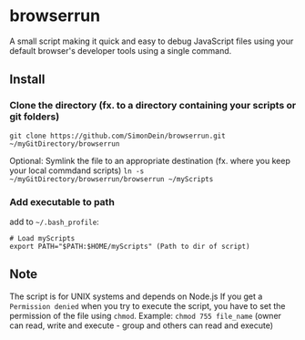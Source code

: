 # browserrun
A small script making it quick and easy to debug JavaScript files using your default browser's developer tools using a single command.

## Install

### Clone the directory (fx. to a directory containing your scripts or git folders)
`git clone https://github.com/SimonDein/browserrun.git ~/myGitDirectory/browserrun`

Optional: Symlink the file to an appropriate destination (fx. where you keep your local commdand scripts)
`ln -s ~/myGitDirectory/browserrun/browserrun ~/myScripts`

### Add executable to path
add to `~/.bash_profile`:
```
# Load myScripts
export PATH="$PATH:$HOME/myScripts" (Path to dir of script)
```

## Note
The script is for UNIX systems and depends on Node.js
If you get a `Permission denied` when you try to execute the script,
you have to set the permission of the file using `chmod`.
Example: `chmod 755 file_name` (owner can read, write and execute - group and others can read and execute)
